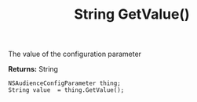 ﻿---
uid: crmscript_ref_NSAudienceConfigParameter_GetValue
title: String GetValue()
intellisense: NSAudienceConfigParameter.GetValue
keywords: NSAudienceConfigParameter, GetValue
so.topic: reference
---

The value of the configuration parameter

**Returns:** String


```crmscript
NSAudienceConfigParameter thing;
String value  = thing.GetValue();
```


